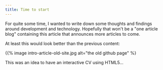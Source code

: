 ```yaml
---
title: Time to start
---
```


For quite some time, I wanted to write down some thoughts and findings around development and technology. Hopefully that won't be a "one article blog" containing this article that announces more articles to come.

At least this would look better than the previous content:

{{% image intro-article-old-site.jpg alt="the old github page" %}

This was an idea to have an interactive CV using HTML5...

